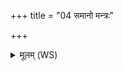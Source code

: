 +++
title = "04 समानो मन्त्रः"

+++
<details><summary>मूलम् (WS)</summary>

समानो मन्त्रः समितिः समानी समानं मनः सह चित्तमेषाम् ।  
समानं मन्त्रमभिमन्त्रये वः समानमेषां हविषा जुहोमि ।॥ ४ ॥  
उत् सूर्यो दिव एति पुरो विश्वा निजूर्वन् ।  
आदित्यः पर्वताङ् अभि विश्वदृष्टो अदृष्टहा ॥ ५ ॥
</details>